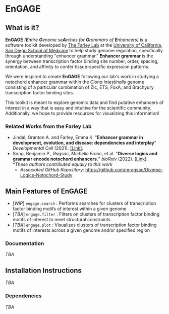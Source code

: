 # EnGAGE

## What is it? 

**EnGAGE** *(**E**ntire **G**enome se**A**rches for **G**rammars of **E**nhancers)* is a software toolkit developed by [The Farley Lab](https://farleylab.com) at the [University of California, San Diego School of Medicine](https://medschool.ucsd.edu/Pages/default.aspx) to help study genome regulation, specifically through understanding "enhancer grammar." **Enhancer grammar** is the synergy between transcription factor binding site number, order, spacing, orientation, and affinity to confer tissue-specific expression patterns. 

We were inspired to create **EnGAGE** following our lab's work in studying a notochord enhancer grammar within the *Ciona intestinalis* genome consisting of a particular combination of Zic, ETS, FoxA, and Brachyury transcription factor binding sites. 

This toolkit is meant to explore genomic data and find putative enhancers of interest in a way that is easy and intuitive for the scientific community. Additionally, we hope to provide resources for visualizing this information!  

### Related Works from the Farley Lab

* Jindal, Granton A. and Farley, Emma K. "**Enhancer grammar in development, evolution, and disease: dependencies and interplay**" *Developmental Cell* (2021). [[Link]](https://www.cell.com/developmental-cell/fulltext/S1534-5807(21)00156-8). 
* Song, Benjamin P.*, Ragsac, Michelle Franc*, et al. "**Diverse logics and grammar encode notochord enhancers.**" *bioRxiv* (2022). [[Link]](https://www.biorxiv.org/content/10.1101/2022.07.25.501440v1). <br>**These authors contributed equally to this work* 
    * *Associated GitHub Repository*: https://github.com/mragsac/Diverse-Logics-Notochord-Study 

## Main Features of EnGAGE

* [*WIP*] `engage.search` : Performs searches for clusters of transcription factor binding motifs of interest within a given genome
* [*TBA*] `engage.filter` : Filters on clusters of transcription factor binding motifs of interest to meet structural constraints 
* [*TBA*] `engage.plot` : Visualizes clusters of transcription factor binding motifs of interests across a given genome and/or specified region

### Documentation

*TBA* 

## Installation Instructions 

*TBA* 

### Dependencies 

*TBA* 
